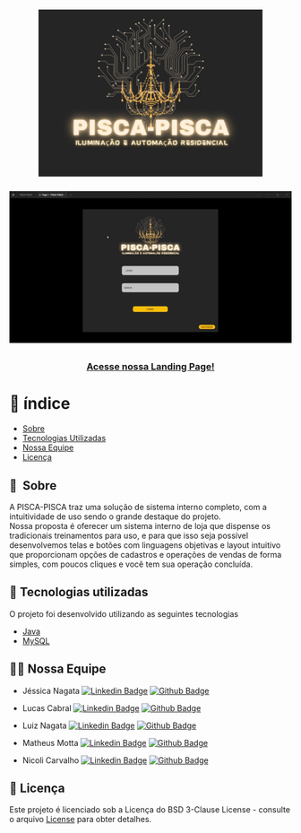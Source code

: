 <h1 align="center">
    <img src="https://github.com/Pisca-Pisca/SistemaPISCAPISCA/blob/master/Files%20Readme/logo%20pp.jpg" width="400">
</h1>

<div align="center">
    <img src="https://github.com/Pisca-Pisca/SistemaPISCAPISCA/blob/master/Files%20Readme/PISCA%20PISCA%20-%20Figma%20(1).gif?raw=true">
</div>

##

<h3 align="center">
    <a href="https://piscapisca.netlify.app/">Acesse nossa Landing Page!</a>
</h3>

# 📌&nbsp;índice

- [Sobre](#-sobre)
- [Tecnologias Utilizadas](#-tecnologias-utilizadas)
- [Nossa Equipe](#-nossa-equipe)
- [Licença](#-licença)

## 🔖&nbsp; Sobre

A PISCA-PISCA traz uma solução de sistema interno completo, com a intuitividade de uso sendo o grande destaque do projeto. <br>
Nossa proposta é oferecer um sistema interno de loja que dispense os tradicionais treinamentos para uso, e para que isso seja possível desenvolvemos telas e botões com linguagens objetivas e 
layout intuitivo que proporcionam opções de cadastros e operações de vendas de forma simples, com poucos cliques e você tem sua operação concluída.



## 🚀 Tecnologias utilizadas

O projeto foi desenvolvido utilizando as seguintes tecnologias

- [Java](https://www.java.com/en/)
- [MySQL](https://www.mysql.com)

## 👩‍💻 Nossa Equipe

- Jéssica Nagata [![Linkedin Badge](https://img.shields.io/badge/-LinkedIn-blue?style=flat-square&logo=Linkedin&logoColor=white&link=https://www.linkedin.com/in/j%C3%A9ssica-marques-nagata-08935a1b1/)](https://www.linkedin.com/in/j%C3%A9ssica-marques-nagata-08935a1b1/) [![Github Badge](https://img.shields.io/badge/-Github-000?style=flat-square&logo=Github&logoColor=white&link=https://github.com/orgs/Pisca-Pisca/people/JessicaNagata)](https://github.com/orgs/Pisca-Pisca/people/JessicaNagata)

- Lucas Cabral [![Linkedin Badge](https://img.shields.io/badge/-LinkedIn-blue?style=flat-square&logo=Linkedin&logoColor=white&link=https://www.linkedin.com/in/lucas-cabral-r3006/)](https://www.linkedin.com/in/lucas-cabral-r3006/) [![Github Badge](https://img.shields.io/badge/-Github-000?style=flat-square&logo=Github&logoColor=white&link=https://github.com/orgs/Pisca-Pisca/people/LucasCabral1)](https://github.com/orgs/Pisca-Pisca/people/LucasCabral1)

- Luiz Nagata [![Linkedin Badge](https://img.shields.io/badge/-LinkedIn-blue?style=flat-square&logo=Linkedin&logoColor=white&link=https://www.linkedin.com/in/luiz-nagata-b99189211//)](https://www.linkedin.com/in/luiz-nagata-b99189211/) [![Github Badge](https://img.shields.io/badge/-Github-000?style=flat-square&logo=Github&logoColor=white&link=https://github.com/orgs/Pisca-Pisca/people/luiz266)](https://github.com/orgs/Pisca-Pisca/people/luiz266)

- Matheus Motta [![Linkedin Badge](https://img.shields.io/badge/-LinkedIn-blue?style=flat-square&logo=Linkedin&logoColor=white&link=https://www.linkedin.com/in/matheus-motta-a54646209/)](https://www.linkedin.com/in/matheus-motta-a54646209/) [![Github Badge](https://img.shields.io/badge/-Github-000?style=flat-square&logo=Github&logoColor=white&link=https://github.com/orgs/Pisca-Pisca/people/MatheusMotta12)](https://github.com/orgs/Pisca-Pisca/people/MatheusMotta12)

- Nicoli Carvalho [![Linkedin Badge](https://img.shields.io/badge/-LinkedIn-blue?style=flat-square&logo=Linkedin&logoColor=white&link=https://www.linkedin.com/in/nicoli-carvalho/)](https://www.linkedin.com/in/nicoli-carvalho/) [![Github Badge](https://img.shields.io/badge/-Github-000?style=flat-square&logo=Github&logoColor=white&link=https://github.com/orgs/Pisca-Pisca/people/Nickcarv18)](https://github.com/orgs/Pisca-Pisca/people/Nickcarv18)


## 📃 Licença

Este projeto é licenciado sob a Licença do BSD 3-Clause License - consulte o arquivo <a href="https://github.com/Pisca-Pisca/SistemaPISCAPISCA/blob/master/LICENSE">License</a> para obter detalhes.
